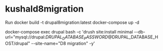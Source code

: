 # kushald8migration


Run docker build -t drupal8migration:latest
docker-compose up -d

docker-compose exec drupal bash -c 'drush site:install minimal --db-url="mysql://drupal:$DRUPAL_DATABASE_PASSWORD@$DRUPAL_DATABASE_HOST/drupal" --site-name="D8 migration" -y'
